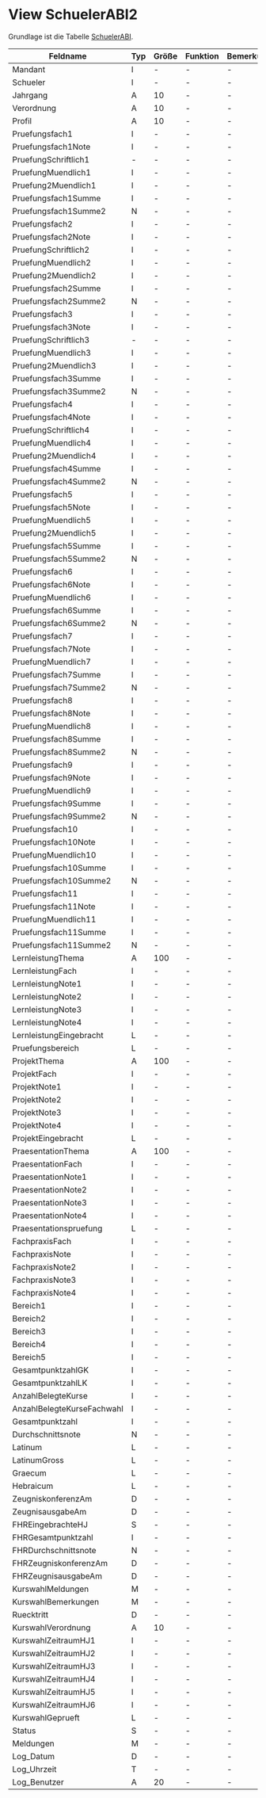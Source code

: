 # View SchuelerABI2

Grundlage ist die Tabelle [SchuelerABI](https://doc.magellan7-toolbox.stueber.de/datenstruktur/tabellen/SchuelerABI/).

| Feldname                   | Typ | Größe | Funktion | Bemerkung |
|----------------------------|-----|-------|----------|-----------|
| Mandant                    | I   | -     | -        | -         |
| Schueler                   | I   | -     | -        | -         |
| Jahrgang                   | A   | 10    | -        | -         |
| Verordnung                 | A   | 10    | -        | -         |
| Profil                     | A   | 10    | -        | -         |
| Pruefungsfach1             | I   | -     | -        | -         |
| Pruefungsfach1Note         | I   | -     | -        | -         |
| PruefungSchriftlich1       | -   | -     | -        | -         |
| PruefungMuendlich1         | I   | -     | -        | -         |
| Pruefung2Muendlich1        | I   | -     | -        | -         |
| Pruefungsfach1Summe        | I   | -     | -        | -         |
| Pruefungsfach1Summe2       | N   | -     | -        | -         |
| Pruefungsfach2             | I   | -     | -        | -         |
| Pruefungsfach2Note         | I   | -     | -        | -         |
| PruefungSchriftlich2       | I   | -     | -        | -         |
| PruefungMuendlich2         | I   | -     | -        | -         |
| Pruefung2Muendlich2        | I   | -     | -        | -         |
| Pruefungsfach2Summe        | I   | -     | -        | -         |
| Pruefungsfach2Summe2       | N   | -     | -        | -         |
| Pruefungsfach3             | I   | -     | -        | -         |
| Pruefungsfach3Note         | I   | -     | -        | -         |
| PruefungSchriftlich3       | -   | -     | -        | -         |
| PruefungMuendlich3         | I   | -     | -        | -         |
| Pruefung2Muendlich3        | I   | -     | -        | -         |
| Pruefungsfach3Summe        | I   | -     | -        | -         |
| Pruefungsfach3Summe2       | N   | -     | -        | -         |
| Pruefungsfach4             | I   | -     | -        | -         |
| Pruefungsfach4Note         | I   | -     | -        | -         |
| PruefungSchriftlich4       | I   | -     | -        | -         |
| PruefungMuendlich4         | I   | -     | -        | -         |
| Pruefung2Muendlich4        | I   | -     | -        | -         |
| Pruefungsfach4Summe        | I   | -     | -        | -         |
| Pruefungsfach4Summe2       | N   | -     | -        | -         |
| Pruefungsfach5             | I   | -     | -        | -         |
| Pruefungsfach5Note         | I   | -     | -        | -         |
| PruefungMuendlich5         | I   | -     | -        | -         |
| Pruefung2Muendlich5        | I   | -     | -        | -         |
| Pruefungsfach5Summe        | I   | -     | -        | -         |
| Pruefungsfach5Summe2       | N   | -     | -        | -         |
| Pruefungsfach6             | I   | -     | -        | -         |
| Pruefungsfach6Note         | I   | -     | -        | -         |
| PruefungMuendlich6         | I   | -     | -        | -         |
| Pruefungsfach6Summe        | I   | -     | -        | -         |
| Pruefungsfach6Summe2       | N   | -     | -        | -         |
| Pruefungsfach7             | I   | -     | -        | -         |
| Pruefungsfach7Note         | I   | -     | -        | -         |
| PruefungMuendlich7         | I   | -     | -        | -         |
| Pruefungsfach7Summe        | I   | -     | -        | -         |
| Pruefungsfach7Summe2       | N   | -     | -        | -         |
| Pruefungsfach8             | I   | -     | -        | -         |
| Pruefungsfach8Note         | I   | -     | -        | -         |
| PruefungMuendlich8         | I   | -     | -        | -         |
| Pruefungsfach8Summe        | I   | -     | -        | -         |
| Pruefungsfach8Summe2       | N   | -     | -        | -         |
| Pruefungsfach9             | I   | -     | -        | -         |
| Pruefungsfach9Note         | I   | -     | -        | -         |
| PruefungMuendlich9         | I   | -     | -        | -         |
| Pruefungsfach9Summe        | I   | -     | -        | -         |
| Pruefungsfach9Summe2       | N   | -     | -        | -         |
| Pruefungsfach10            | I   | -     | -        | -         |
| Pruefungsfach10Note        | I   | -     | -        | -         |
| PruefungMuendlich10        | I   | -     | -        | -         |
| Pruefungsfach10Summe       | I   | -     | -        | -         |
| Pruefungsfach10Summe2      | N   | -     | -        | -         |
| Pruefungsfach11            | I   | -     | -        | -         |
| Pruefungsfach11Note        | I   | -     | -        | -         |
| PruefungMuendlich11        | I   | -     | -        | -         |
| Pruefungsfach11Summe       | I   | -     | -        | -         |
| Pruefungsfach11Summe2      | N   | -     | -        | -         |
| LernleistungThema          | A   | 100   | -        | -         |
| LernleistungFach           | I   | -     | -        | -         |
| LernleistungNote1          | I   | -     | -        | -         |
| LernleistungNote2          | I   | -     | -        | -         |
| LernleistungNote3          | I   | -     | -        | -         |
| LernleistungNote4          | I   | -     | -        | -         |
| LernleistungEingebracht    | L   | -     | -        | -         |
| Pruefungsbereich           | L   | -     | -        | -         |
| ProjektThema               | A   | 100   | -        | -         |
| ProjektFach                | I   | -     | -        | -         |
| ProjektNote1               | I   | -     | -        | -         |
| ProjektNote2               | I   | -     | -        | -         |
| ProjektNote3               | I   | -     | -        | -         |
| ProjektNote4               | I   | -     | -        | -         |
| ProjektEingebracht         | L   | -     | -        | -         |
| PraesentationThema         | A   | 100   | -        | -         |
| PraesentationFach          | I   | -     | -        | -         |
| PraesentationNote1         | I   | -     | -        | -         |
| PraesentationNote2         | I   | -     | -        | -         |
| PraesentationNote3         | I   | -     | -        | -         |
| PraesentationNote4         | I   | -     | -        | -         |
| Praesentationspruefung     | L   | -     | -        | -         |
| FachpraxisFach             | I   | -     | -        | -         |
| FachpraxisNote             | I   | -     | -        | -         |
| FachpraxisNote2            | I   | -     | -        | -         |
| FachpraxisNote3            | I   | -     | -        | -         |
| FachpraxisNote4            | I   | -     | -        | -         |
| Bereich1                   | I   | -     | -        | -         |
| Bereich2                   | I   | -     | -        | -         |
| Bereich3                   | I   | -     | -        | -         |
| Bereich4                   | I   | -     | -        | -         |
| Bereich5                   | I   | -     | -        | -         |
| GesamtpunktzahlGK          | I   | -     | -        | -         |
| GesamtpunktzahlLK          | I   | -     | -        | -         |
| AnzahlBelegteKurse         | I   | -     | -        | -         |
| AnzahlBelegteKurseFachwahl | I   | -     | -        | -         |
| Gesamtpunktzahl            | I   | -     | -        | -         |
| Durchschnittsnote          | N   | -     | -        | -         |
| Latinum                    | L   | -     | -        | -         |
| LatinumGross               | L   | -     | -        | -         |
| Graecum                    | L   | -     | -        | -         |
| Hebraicum                  | L   | -     | -        | -         |
| ZeugniskonferenzAm         | D   | -     | -        | -         |
| ZeugnisausgabeAm           | D   | -     | -        | -         |
| FHREingebrachteHJ          | S   | -     | -        | -         |
| FHRGesamtpunktzahl         | I   | -     | -        | -         |
| FHRDurchschnittsnote       | N   | -     | -        | -         |
| FHRZeugniskonferenzAm      | D   | -     | -        | -         |
| FHRZeugnisausgabeAm        | D   | -     | -        | -         |
| KurswahlMeldungen          | M   | -     | -        | -         |
| KurswahlBemerkungen        | M   | -     | -        | -         |
| Ruecktritt                 | D   | -     | -        | -         |
| KurswahlVerordnung         | A   | 10    | -        | -         |
| KurswahlZeitraumHJ1        | I   | -     | -        | -         |
| KurswahlZeitraumHJ2        | I   | -     | -        | -         |
| KurswahlZeitraumHJ3        | I   | -     | -        | -         |
| KurswahlZeitraumHJ4        | I   | -     | -        | -         |
| KurswahlZeitraumHJ5        | I   | -     | -        | -         |
| KurswahlZeitraumHJ6        | I   | -     | -        | -         |
| KurswahlGeprueft           | L   | -     | -        | -         |
| Status                     | S   | -     | -        | -         |
| Meldungen                  | M   | -     | -        | -         |
| Log_Datum                  | D   | -     | -        | -         |
| Log_Uhrzeit                | T   | -     | -        | -         |
| Log_Benutzer               | A   | 20    | -        | -         |
